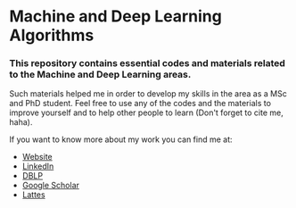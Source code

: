# Machine and Deep Learning Algorithms

### This repository contains essential codes and materials related to the Machine and Deep Learning areas.

Such materials helped me in order to develop my skills in the area as a MSc and PhD student.
Feel free to use any of the codes and the materials to improve yourself and to help other people to learn (Don't forget to cite me, haha).

If you want to know more about my work you can find me at:

- [Website](https://jrzmnt.github.io/)
- [LinkedIn](www.linkedin.com/in/juarez-monteiro-556a0164)
- [DBLP](http://dblp.uni-trier.de/pers/hd/m/Monteiro:Juarez)
- [Google Scholar](https://scholar.google.com.br/citations?user=LVhKmIIAAAAJ&hl=pt-BR)
- [Lattes](http://lattes.cnpq.br/6307746290114554)
